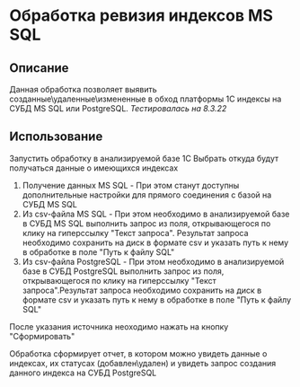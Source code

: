 # Обработка ревизия индексов MS SQL
## Описание
Данная обработка позволяет выявить созданные\удаленные\измененные в обход платформы 1С индексы на СУБД MS SQL или PostgreSQL.
*Тестировалась на 8.3.22*

## Использование
Запустить обработку в анализируемой базе 1С
Выбрать откуда будут получаться данные о имеющихся индексах
1. Получение данных MS SQL - При этом станут доступны дополнительные настройки для прямого соединения с базой на СУБД MS SQL
2. Из csv-файла MS SQL - При этом необходимо в анализируемой базе в СУБД MS SQL выполнить запрос из поля, открывающегося по клику на гиперссылку "Текст запроса". Результат запроса необходимо сохранить на диск в формате csv и указать путь к нему в обработке в поле "Путь к файлу SQL"
3. Из csv-файла PostgreSQL - При этом необходимо в анализируемой базе в СУБД PostgreSQL выполнить запрос из поля, открывающегося по клику на гиперссылку "Текст запроса".Результат запроса необходимо сохранить на диск в формате csv и указать путь к нему в обработке в поле "Путь к файлу SQL"

После указания источника неоходимо нажать на кнопку "Сформировать"

Обработка сформирует отчет, в котором можно увидеть данные о индексах, их статусах (добавлен\удален) и увидеть запрос создания данного индекса на СУБД PostgreSQL